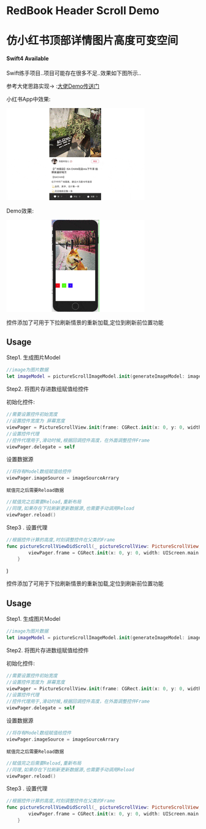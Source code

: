 # RedBook Header Scroll Demo
# 仿小红书顶部详情图片高度可变空间


#### Swift4 Available

Swift练手项目..项目可能存在很多不足..效果如下图所示..

参考大佬思路实现-> :[大佬Demo传送门](https://github.com/wuzhantu/redbook)

小红书App中效果:

![](./gif/2019-07-21-redbookAppGif.gif)


Demo效果: 

![](./gif/2019-07-21-redbookHeaderDemo.gif)


控件添加了可用于下拉刷新情景的重新加载,定位到刷新前位置功能


## Usage

Step1. 生成图片Model


```swift
//image为图片数据
let imageModel = pictureScrollImageModel.init(generateImageModel: image)
```

Step2. 将图片存进数组赋值给控件

初始化控件:

```swift
//需要设置控件初始宽度
//设置控件宽度为 屏幕宽度
viewPager = PictureScrollView.init(frame: CGRect.init(x: 0, y: 0, width: UIScreen.main.bounds.size.width, height: 0))
//设置控件代理
//控件代理用于,滑动时候,根据回调控件高度，在外面调整控件Frame
viewPager.delegate = self
```

设置数据源

```swift
//将存有Model数组赋值给控件
viewPager.imageSource = imageSourceArrary
```


`赋值完之后需要Reload数据`

```swift
//赋值完之后需要Reload,重新布局
//同理,如果存在下拉刷新更新数据源,也需要手动调用Reload
viewPager.reload()
```


Step3 . 设置代理

```swift
//根据控件计算的高度,时刻调整控件在父类的Frame
func pictureScrollViewDidScroll(_ pictureScrollView: PictureScrollView, contentOffset: CGPoint, pictureScrollViewSuitHeight: CGFloat) {
        viewPager.frame = CGRect.init(x: 0, y: 0, width: UIScreen.main.bounds.size.width, height: viewPager.pictureScrollViewHeight)
    }
```

)


控件添加了可用于下拉刷新情景的重新加载,定位到刷新前位置功能


## Usage

Step1. 生成图片Model


```swift
//image为图片数据
let imageModel = pictureScrollImageModel.init(generateImageModel: image)
```

Step2. 将图片存进数组赋值给控件

初始化控件:

```swift
//需要设置控件初始宽度
//设置控件宽度为 屏幕宽度
viewPager = PictureScrollView.init(frame: CGRect.init(x: 0, y: 0, width: UIScreen.main.bounds.size.width, height: 0))
//设置控件代理
//控件代理用于,滑动时候,根据回调控件高度，在外面调整控件Frame
viewPager.delegate = self
```

设置数据源

```swift
//将存有Model数组赋值给控件
viewPager.imageSource = imageSourceArrary
```


`赋值完之后需要Reload数据`

```swift
//赋值完之后需要Reload,重新布局
//同理,如果存在下拉刷新更新数据源,也需要手动调用Reload
viewPager.reload()
```


Step3 . 设置代理

```swift
//根据控件计算的高度,时刻调整控件在父类的Frame
func pictureScrollViewDidScroll(_ pictureScrollView: PictureScrollView, contentOffset: CGPoint, pictureScrollViewSuitHeight: CGFloat) {
        viewPager.frame = CGRect.init(x: 0, y: 0, width: UIScreen.main.bounds.size.width, height: viewPager.pictureScrollViewHeight)
    }
```

